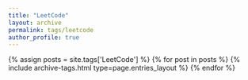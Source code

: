 ```yaml
---
title: "LeetCode"
layout: archive
permalink: tags/leetcode
author_profile: true
---
```



{% assign posts = site.tags['LeetCode'] %}
{% for post in posts %} {% include archive-tags.html type=page.entries_layout %} {% endfor %}
